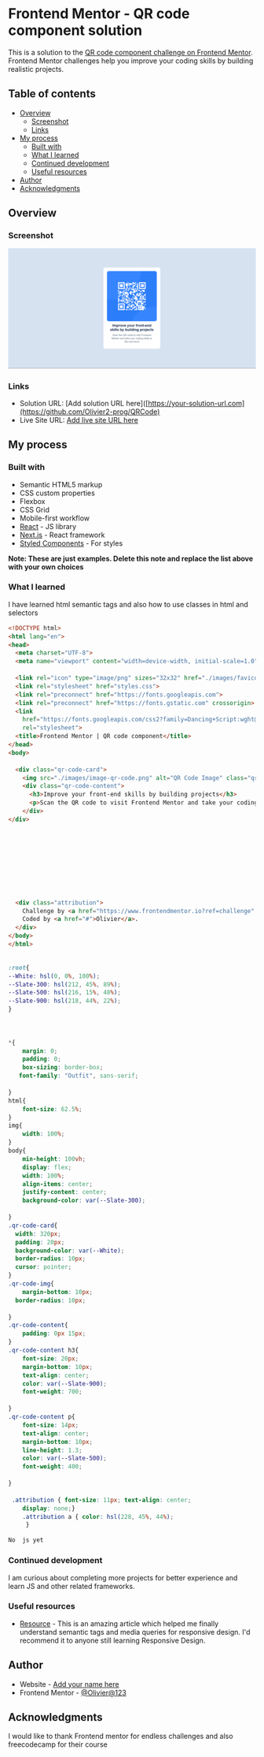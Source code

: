 # Frontend Mentor - QR code component solution

This is a solution to the [QR code component challenge on Frontend Mentor](https://www.frontendmentor.io/challenges/qr-code-component-iux_sIO_H). Frontend Mentor challenges help you improve your coding skills by building realistic projects. 

## Table of contents

- [Overview](#overview)
  - [Screenshot](#screenshot)
  - [Links](#links)
- [My process](#my-process)
  - [Built with](#built-with)
  - [What I learned](#what-i-learned)
  - [Continued development](#continued-development)
  - [Useful resources](#useful-resources)
- [Author](#author)
- [Acknowledgments](#acknowledgments)


## Overview

### Screenshot

![preview of the project](image.png)




### Links

- Solution URL: [Add solution URL here]([https://your-solution-url.com](https://github.com/Olivier2-prog/QRCode)
- Live Site URL: [Add live site URL here](https://your-live-site-url.com)

## My process

### Built with

- Semantic HTML5 markup
- CSS custom properties
- Flexbox
- CSS Grid
- Mobile-first workflow
- [React](https://reactjs.org/) - JS library
- [Next.js](https://nextjs.org/) - React framework
- [Styled Components](https://styled-components.com/) - For styles

**Note: These are just examples. Delete this note and replace the list above with your own choices**

### What I learned

I have learned html semantic tags and also how to use classes in html and selectors

```html
<!DOCTYPE html>
<html lang="en">
<head>
  <meta charset="UTF-8">
  <meta name="viewport" content="width=device-width, initial-scale=1.0"> <!-- displays site properly based on user's device -->

  <link rel="icon" type="image/png" sizes="32x32" href="./images/favicon-32x32.png">
  <link rel="stylesheet" href="styles.css">
  <link rel="preconnect" href="https://fonts.googleapis.com">
  <link rel="preconnect" href="https://fonts.gstatic.com" crossorigin>
  <link
    href="https://fonts.googleapis.com/css2?family=Dancing+Script:wght@400..700&family=Outfit:wght@100..900&display=swap"
    rel="stylesheet">
  <title>Frontend Mentor | QR code component</title>
</head>
<body>

  <div class="qr-code-card">
    <img src="./images/image-qr-code.png" alt="QR Code Image" class="qr-code-img">
    <div class="qr-code-content">
      <h3>Improve your front-end skills by building projects</h3>
      <p>Scan the QR code to visit Frontend Mentor and take your coding skills to the next level</p>
    </div>
</div>
  
  
  
  
  
  
  

  
  <div class="attribution">
    Challenge by <a href="https://www.frontendmentor.io?ref=challenge" target="_blank">Frontend Mentor</a>. 
    Coded by <a href="#">Olivier</a>.
  </div>
</body>
</html>
```
```css

:root{
--White: hsl(0, 0%, 100%);
--Slate-300: hsl(212, 45%, 89%);
--Slate-500: hsl(216, 15%, 48%);
--Slate-900: hsl(218, 44%, 22%);
}



*{
    margin: 0;
    padding: 0;
    box-sizing: border-box;
   font-family: "Outfit", sans-serif;
   
}
html{
    font-size: 62.5%;
}
img{
    width: 100%;
}
body{
    min-height: 100vh;
    display: flex;
    width: 100%;
    align-items: center;
    justify-content: center;
    background-color: var(--Slate-300);

}
.qr-code-card{
  width: 320px;  
  padding: 20px;
  background-color: var(--White);
  border-radius: 10px;
  cursor: pointer;
}
.qr-code-img{
    margin-bottom: 10px;
  border-radius: 10px;

}
.qr-code-content{
    padding: 0px 15px;
}
.qr-code-content h3{
    font-size: 20px;
    margin-bottom: 10px;
    text-align: center;
    color: var(--Slate-900);
    font-weight: 700;

}
.qr-code-content p{
    font-size: 14px;
    text-align: center;
    margin-bottom: 10px;
    line-height: 1.3;
    color: var(--Slate-500);
    font-weight: 400;

}

 .attribution { font-size: 11px; text-align: center; 
    display: none;}
    .attribution a { color: hsl(228, 45%, 44%);
     }
```
```js
No  js yet
```

### Continued development

I am curious about completing more projects for better experience and learn JS and other related frameworks.

### Useful resources


- [Resource](https://www.freecodecamp.org/learn/2022/responsive-web-design/) - This is an amazing article which helped me finally understand semantic tags and media queries for responsive design. I'd recommend it to anyone still learning Responsive Design.
## Author

- Website - [Add your name here](https://www.your-site.com)
- Frontend Mentor - [@Olivier@123](https://www.frontendmentor.io/profile/Olivier2-prog)


## Acknowledgments

I would like to thank Frontend mentor for endless challenges and also freecodecamp for their course

